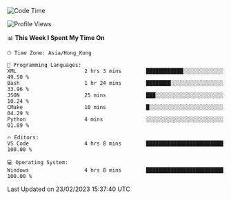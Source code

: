 <!--START_SECTION:waka-->
![Code Time](http://img.shields.io/badge/Code%20Time-35%20hrs%202%20mins-blue)

![Profile Views](http://img.shields.io/badge/Profile%20Views-5-blue)

📊 **This Week I Spent My Time On** 

```text
🕑︎ Time Zone: Asia/Hong_Kong

💬 Programming Languages: 
XML                      2 hrs 3 mins        ████████████░░░░░░░░░░░░░   49.50 % 
Bash                     1 hr 24 mins        ████████░░░░░░░░░░░░░░░░░   33.96 % 
JSON                     25 mins             ███░░░░░░░░░░░░░░░░░░░░░░   10.24 % 
CMake                    10 mins             █░░░░░░░░░░░░░░░░░░░░░░░░   04.29 % 
Python                   4 mins              ░░░░░░░░░░░░░░░░░░░░░░░░░   01.89 % 

🔥 Editors: 
VS Code                  4 hrs 8 mins        █████████████████████████   100.00 % 

💻 Operating System: 
Windows                  4 hrs 8 mins        █████████████████████████   100.00 % 
```


 Last Updated on 23/02/2023 15:37:40 UTC
<!--END_SECTION:waka-->

